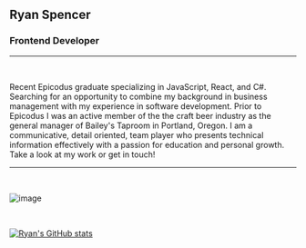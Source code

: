 ## Ryan Spencer

### Frontend Developer

---

<br/>

Recent Epicodus graduate specializing in JavaScript, React, and C#. Searching for an opportunity to combine my background in business management with my experience in software development. Prior to Epicodus I was an active member of the the craft beer industry as the general manager of Bailey's Taproom in Portland, Oregon. I am a communicative, detail oriented, team player who presents technical information effectively with a passion for education and personal growth. Take a look at my work or get in touch!

---
<br/>

![image](https://www.codewars.com/users/kidCorgi/badges/large)

<br/>

[![Ryan's GitHub stats](https://github-readme-stats.vercel.app/api?username=ryan-spencer1220&show_icons=true&theme=radical)](https://github.com/ryan-spencer1220/github-readme-stats)

<br/>

